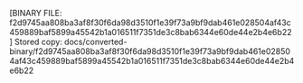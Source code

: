 [BINARY FILE: f2d9745aa808ba3af8f30f6da98d3510f1e39f73a9bf9dab461e028504af43c459889baf5899a45542b1a016511f7351de3c8bab6344e60de44e2b4e6b22]
Stored copy: docs/converted-binary/f2d9745aa808ba3af8f30f6da98d3510f1e39f73a9bf9dab461e028504af43c459889baf5899a45542b1a016511f7351de3c8bab6344e60de44e2b4e6b22
